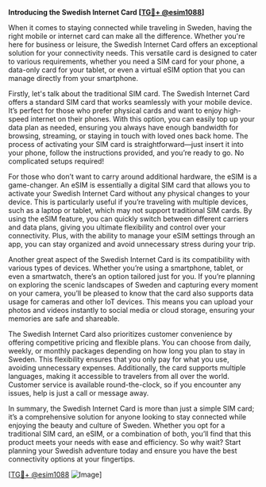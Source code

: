 **Introducing the Swedish Internet Card [[TG💪+ @esim1088](https://t.me/s/esim1088)]**

When it comes to staying connected while traveling in Sweden, having the right mobile or internet card can make all the difference. Whether you're here for business or leisure, the Swedish Internet Card offers an exceptional solution for your connectivity needs. This versatile card is designed to cater to various requirements, whether you need a SIM card for your phone, a data-only card for your tablet, or even a virtual eSIM option that you can manage directly from your smartphone.

Firstly, let's talk about the traditional SIM card. The Swedish Internet Card offers a standard SIM card that works seamlessly with your mobile device. It’s perfect for those who prefer physical cards and want to enjoy high-speed internet on their phones. With this option, you can easily top up your data plan as needed, ensuring you always have enough bandwidth for browsing, streaming, or staying in touch with loved ones back home. The process of activating your SIM card is straightforward—just insert it into your phone, follow the instructions provided, and you’re ready to go. No complicated setups required!

For those who don’t want to carry around additional hardware, the eSIM is a game-changer. An eSIM is essentially a digital SIM card that allows you to activate your Swedish Internet Card without any physical changes to your device. This is particularly useful if you’re traveling with multiple devices, such as a laptop or tablet, which may not support traditional SIM cards. By using the eSIM feature, you can quickly switch between different carriers and data plans, giving you ultimate flexibility and control over your connectivity. Plus, with the ability to manage your eSIM settings through an app, you can stay organized and avoid unnecessary stress during your trip.

Another great aspect of the Swedish Internet Card is its compatibility with various types of devices. Whether you’re using a smartphone, tablet, or even a smartwatch, there’s an option tailored just for you. If you’re planning on exploring the scenic landscapes of Sweden and capturing every moment on your camera, you’ll be pleased to know that the card also supports data usage for cameras and other IoT devices. This means you can upload your photos and videos instantly to social media or cloud storage, ensuring your memories are safe and shareable.

The Swedish Internet Card also prioritizes customer convenience by offering competitive pricing and flexible plans. You can choose from daily, weekly, or monthly packages depending on how long you plan to stay in Sweden. This flexibility ensures that you only pay for what you use, avoiding unnecessary expenses. Additionally, the card supports multiple languages, making it accessible to travelers from all over the world. Customer service is available round-the-clock, so if you encounter any issues, help is just a call or message away.

In summary, the Swedish Internet Card is more than just a simple SIM card; it’s a comprehensive solution for anyone looking to stay connected while enjoying the beauty and culture of Sweden. Whether you opt for a traditional SIM card, an eSIM, or a combination of both, you’ll find that this product meets your needs with ease and efficiency. So why wait? Start planning your Swedish adventure today and ensure you have the best connectivity options at your fingertips. 

[[TG💪+ @esim1088](https://t.me/s/esim1088) ![Image](https://i.postimg.cc/Y0z9fWf4/image.png)]